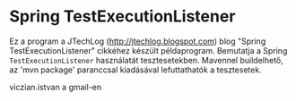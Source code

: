 Spring TestExecutionListener
============================

Ez a program a JTechLog (<http://jtechlog.blogspot.com>) blog "Spring TestExecutionListener" cikkéhez készült példaprogram.
Bemutatja a Spring `TestExecutionListener` használatát tesztesetekben.
Mavennel buildelhető, az 'mvn package' paranccsal kiadásával lefuttathatók a tesztesetek.

viczian.istvan a gmail-en
